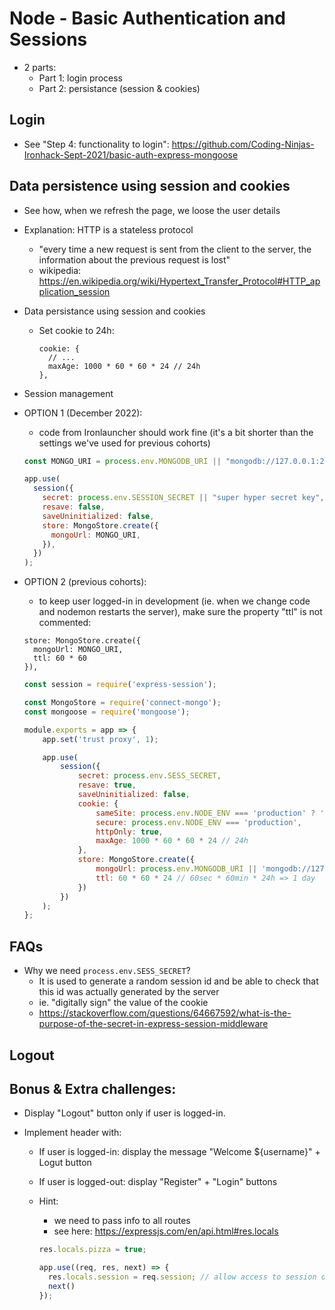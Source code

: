 



# Node - Basic Authentication and Sessions

<!--

@todo: 
- provide boilerplate code with steps 1-4 (or at least 1-2) already done (students would clone, avoiding all those steps that by now they should know)


@Luis: follow students portal (~~highlighted, july21~~)

-->


- 2 parts:
  - Part 1: login process
  - Part 2: persistance (session & cookies)



## Login

- See "Step 4: functionality to login":
  https://github.com/Coding-Ninjas-Ironhack-Sept-2021/basic-auth-express-mongoose



## Data persistence using session and cookies

- See how, when we refresh the page, we loose the user details

- Explanation: HTTP is a stateless protocol
  - "every time a new request is sent from the client to the server, the information about the previous request is lost"
  - wikipedia: https://en.wikipedia.org/wiki/Hypertext_Transfer_Protocol#HTTP_application_session



- Data persistance using session and cookies

  - Set cookie to 24h:

    ```
    cookie: {
      // ...
      maxAge: 1000 * 60 * 60 * 24 // 24h
    },
    ```


- Session management


<!-- 

  @luis: 
  - to keep the codealong a little bit shorter, apply this changes at the same time of the previous step (sessions + store sessions in DB, at the same time).
  - for that, 
    - install both packages together
      - npm i express-session connect-mongo
    - create "session.config.js" with the final result:
      - example with valid config: https://raw.githubusercontent.com/StrangerCodingThings-Ironhack-June-22/mongoose-express-CRUD-codealong/main/config/session.config.js

-->


  - OPTION 1 (December 2022):
    - code from Ironlauncher should work fine (it's a bit shorter than the settings we've used for previous cohorts)

    ```js
    const MONGO_URI = process.env.MONGODB_URI || "mongodb://127.0.0.1:27017/my-app";

    app.use(
      session({
        secret: process.env.SESSION_SECRET || "super hyper secret key",
        resave: false,
        saveUninitialized: false,
        store: MongoStore.create({
          mongoUrl: MONGO_URI,
        }),
      })
    );

    ```



  - OPTION 2 (previous cohorts):
    - to keep user logged-in in development (ie. when we change code and nodemon restarts the server), make sure the property "ttl" is not commented:

    ```
    store: MongoStore.create({
      mongoUrl: MONGO_URI,
      ttl: 60 * 60
    }),
    ```


    <!--
    @Luis:  process.env.SESS_SECRET || "unicorns"
    -->

    ```js
    const session = require('express-session');

    const MongoStore = require('connect-mongo');
    const mongoose = require('mongoose');

    module.exports = app => {
        app.set('trust proxy', 1);

        app.use(
            session({
                secret: process.env.SESS_SECRET,
                resave: true,
                saveUninitialized: false,
                cookie: {
                    sameSite: process.env.NODE_ENV === 'production' ? 'none' : 'lax',
                    secure: process.env.NODE_ENV === 'production',
                    httpOnly: true,
                    maxAge: 1000 * 60 * 60 * 24 // 24h
                },
                store: MongoStore.create({
                    mongoUrl: process.env.MONGODB_URI || 'mongodb://127.0.0.1/library-project',
                    ttl: 60 * 60 * 24 // 60sec * 60min * 24h => 1 day
                })
            })
        );
    };
    ```




## FAQs

- Why we need `process.env.SESS_SECRET`?
  - It is used to generate a random session id and be able to check that this id was actually generated by the server
  - ie. "digitally sign" the value of the cookie 
  - https://stackoverflow.com/questions/64667592/what-is-the-purpose-of-the-secret-in-express-session-middleware




## Logout





## Bonus & Extra challenges:

- Display "Logout" button only if user is logged-in.

- Implement header with:
  - If user is logged-in: display the message "Welcome ${username}" + Logut button
  - If user is logged-out: display "Register" + "Login" buttons


  - Hint: 
    - we need to pass info to all routes
    - see here: https://expressjs.com/en/api.html#res.locals


    ```javascript
    res.locals.pizza = true;
    ```


    ```javascript
    app.use((req, res, next) => {
      res.locals.session = req.session; // allow access to session data from layout.hbs
      next()
    });
    
    ```

    